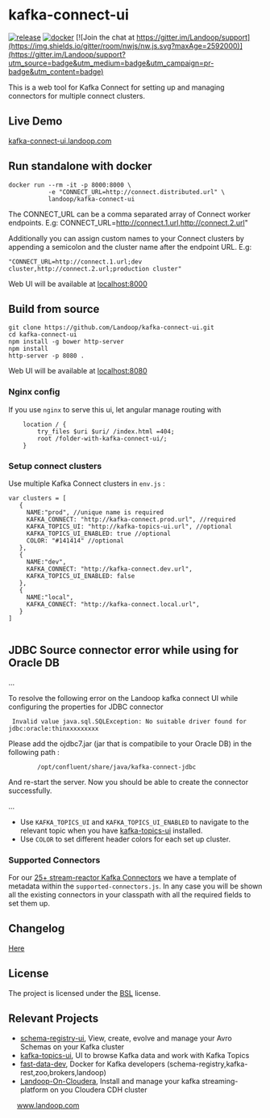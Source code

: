 # kafka-connect-ui

[![release](http://github-release-version.herokuapp.com/github/landoop/kafka-connect-ui/release.svg?style=flat)](https://github.com/landoop/kafka-connect-ui/releases/latest)
[![docker](https://img.shields.io/docker/pulls/landoop/kafka-connect-ui.svg?style=flat)](https://hub.docker.com/r/landoop/kafka-connect-ui/)
[![Join the chat at https://gitter.im/Landoop/support](https://img.shields.io/gitter/room/nwjs/nw.js.svg?maxAge=2592000)](https://gitter.im/Landoop/support?utm_source=badge&utm_medium=badge&utm_campaign=pr-badge&utm_content=badge)

This is a web tool for Kafka Connect for setting up and managing connectors for multiple connect clusters.

## Live Demo
[kafka-connect-ui.landoop.com](http://kafka-connect-ui.landoop.com)

## Run standalone with docker

```
docker run --rm -it -p 8000:8000 \
           -e "CONNECT_URL=http://connect.distributed.url" \
           landoop/kafka-connect-ui
```

The CONNECT_URL can be a comma separated array of Connect worker endpoints. E.g: CONNECT_URL=http://connect.1.url,http://connect.2.url"

Additionally you can assign custom names to your Connect clusters by appending a semicolon and the cluster name after the endpoint URL. E.g:

```"CONNECT_URL=http://connect.1.url;dev cluster,http://connect.2.url;production cluster"```
 
Web UI will be available at [localhost:8000](http://localhost:8000/)


## Build from source

```
git clone https://github.com/Landoop/kafka-connect-ui.git
cd kafka-connect-ui
npm install -g bower http-server
npm install
http-server -p 8080 .
```

Web UI will be available at [localhost:8080](http://localhost:8080/)

### Nginx config

If you use `nginx` to serve this ui, let angular manage routing with
```
    location / {
        try_files $uri $uri/ /index.html =404;
        root /folder-with-kafka-connect-ui/;
    }
```

### Setup connect clusters

Use multiple Kafka Connect clusters in `env.js` :
```
var clusters = [
   {
     NAME:"prod", //unique name is required
     KAFKA_CONNECT: "http://kafka-connect.prod.url", //required
     KAFKA_TOPICS_UI: "http://kafka-topics-ui.url", //optional
     KAFKA_TOPICS_UI_ENABLED: true //optional
     COLOR: "#141414" //optional
   },
   {
     NAME:"dev",
     KAFKA_CONNECT: "http://kafka-connect.dev.url",
     KAFKA_TOPICS_UI_ENABLED: false
   },
   {
     NAME:"local",
     KAFKA_CONNECT: "http://kafka-connect.local.url",
   }
]
         

```
## JDBC Source connector error while using for Oracle DB
...

To resolve the following error on the Landoop kafka connect UI while configuring the properties for JDBC connector 

     Invalid value java.sql.SQLException: No suitable driver found for jdbc:oracle:thinxxxxxxxxx
     
Please add the ojdbc7.jar (jar that is compatibile to your Oracle DB) in the following path :

            /opt/confluent/share/java/kafka-connect-jdbc
            
 And re-start the server. Now you should be able to create the connector successfully.  
 
 
 ...
 
* Use `KAFKA_TOPICS_UI` and `KAFKA_TOPICS_UI_ENABLED` to navigate to the relevant topic when you have [kafka-topics-ui](https://github.com/Landoop/kafka-topics-ui) installed.
* Use `COLOR` to set different header colors for each set up cluster.

### Supported Connectors
For our [25+ stream-reactor Kafka Connectors](http://www.landoop.com/kafka/connectors/) we have a template of metadata within the `supported-connectors.js`. In any case you will be shown all the existing connectors in your classpath with all the required fields to set them up.

## Changelog
[Here](https://github.com/Landoop/kafka-connect-ui/releases)

## License

The project is licensed under the [BSL](http://www.landoop.com/bsl) license.

## Relevant Projects

* [schema-registry-ui](https://github.com/Landoop/schema-registry-ui), View, create, evolve and manage your Avro Schemas on your Kafka cluster
* [kafka-topics-ui](https://github.com/Landoop/kafka-topics-ui), UI to browse Kafka data and work with Kafka Topics                   
* [fast-data-dev](https://github.com/Landoop/fast-data-dev), Docker for Kafka developers (schema-registry,kafka-rest,zoo,brokers,landoop) 
* [Landoop-On-Cloudera](https://github.com/Landoop/Landoop-On-Cloudera), Install and manage your kafka streaming-platform on you Cloudera CDH cluster



<img src="http://www.landoop.com/images/landoop-dark.svg" width="13"> www.landoop.com
